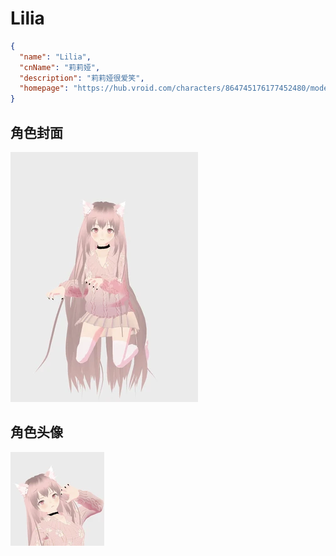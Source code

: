 # Lilia

```json
{
  "name": "Lilia",
  "cnName": "莉莉娅",
  "description": "莉莉娅很爱笑",
  "homepage": "https://hub.vroid.com/characters/864745176177452480/models/2583417406859875501"
}
```

## 角色封面

![](./cover.jpg)

## 角色头像

![](./avatar.jpg)
